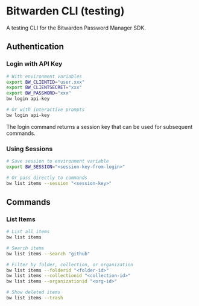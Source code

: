 # Bitwarden CLI (testing)

A testing CLI for the Bitwarden Password Manager SDK.

## Authentication

### Login with API Key

```bash
# With environment variables
export BW_CLIENTID="user.xxx"
export BW_CLIENTSECRET="xxx"
export BW_PASSWORD="xxx"
bw login api-key

# Or with interactive prompts
bw login api-key
```

The login command returns a session key that can be used for subsequent commands.

### Using Sessions

```bash
# Save session to environment variable
export BW_SESSION="<session-key-from-login>"

# Or pass directly to commands
bw list items --session "<session-key>"
```

## Commands

### List Items

```bash
# List all items
bw list items

# Search items
bw list items --search "github"

# Filter by folder, collection, or organization
bw list items --folderid "<folder-id>"
bw list items --collectionid "<collection-id>"
bw list items --organizationid "<org-id>"

# Show deleted items
bw list items --trash
```
